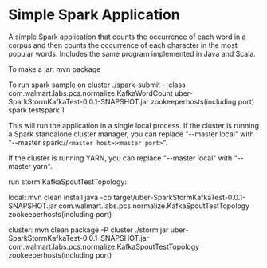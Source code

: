 Simple Spark Application
==============

A simple Spark application that counts the occurrence of each word in a corpus and then counts the
occurrence of each character in the most popular words.  Includes the same program implemented in
Java and Scala.

To make a jar:
    mvn package

To run spark sample on cluster
./spark-submit --class com.walmart.labs.pcs.normalize.KafkaWordCount uber-SparkStormKafkaTest-0.0.1-SNAPSHOT.jar zookeeperhosts(including port) spark testspark 1

This will run the application in a single local process.  If the cluster is running a Spark standalone
cluster manager, you can replace "--master local" with "--master spark://`<master host>`:`<master port>`".

If the cluster is running YARN, you can replace "--master local" with "--master yarn".


run storm KafkaSpoutTestTopology:

local:
mvn clean install
java -cp target/uber-SparkStormKafkaTest-0.0.1-SNAPSHOT.jar com.walmart.labs.pcs.normalize.KafkaSpoutTestTopology zookeeperhosts(including port)

cluster:
mvn clean package -P cluster
./storm jar uber-SparkStormKafkaTest-0.0.1-SNAPSHOT.jar com.walmart.labs.pcs.normalize.KafkaSpoutTestTopology zookeeperhosts(including port)